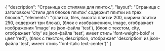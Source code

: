 {
"description": "Страница со стилями для плиток.",
"layout": "Страница с заголовком 'Стили для блоков плиток' содержит плитки из трех блоков.",
"elements": "(плитка, tiles, высота плитки 200, ширина плитки 250, содержит три блока),
(блок с изображением, image, отображает изображения 'image' из json-файла 'test'),
(блок с текстом, city, отображает 'city' из json-файла 'test', имеет стиль 'font-weight-bold' и цвет 'red'),
(блок с текстом, description, отображает 'description' из json-файла 'test', имеет стиль 'font-italic text-center')"
}